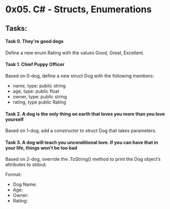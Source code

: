# 0x05. C# - Structs, Enumerations

## Tasks:

#### Task 0. They're good dogs
Define a new enum Rating with the values Good, Great, Excellent.

#### Task 1. Chief Puppy Officer
Based on 0-dog, define a new struct Dog with the following members:

* name, type: public string
* age, type: public float
* owner, type: public string
* rating, type public Rating


#### Task 2. A dog is the only thing on earth that loves you more than you love yourself 
Based on 1-dog, add a constructor to struct Dog that takes parameters.


#### Task 3. A dog will teach you unconditional love. If you can have that in your life, things won't be too bad
Based on 2-dog, override the .ToString() method to print the Dog object’s attributes to stdout.

Format:
* Dog Name: <name>
* Age: <age>
* Owner: <owner>
* Rating: <rating>
